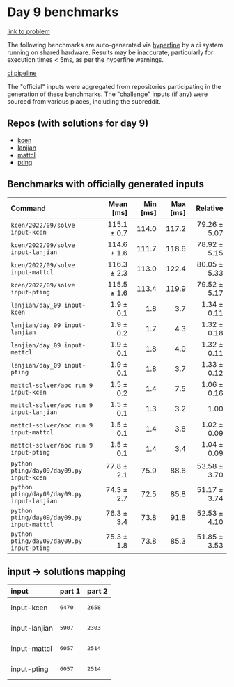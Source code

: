 # Day 9 benchmarks

[link to problem](http://adventofcode.com/2022/day/9)

The following benchmarks are auto-generated via [hyperfine](https://github.com/sharkdp/hyperfine) by a ci system running on shared hardware. Results may be inaccurate, particularly for execution times < 5ms, as per the hyperfine warnings.

[ci pipeline](http://ci.papercode.net:8080/teams/aoc2022/pipelines/aoc-compare-2022)

The "official" inputs were aggregated from repositories participating in the generation of these benchmarks. The "challenge" inputs (if any) were sourced from various places, including the subreddit.

## Repos (with solutions for day 9)


- [kcen](https://github.com/kcen/AdventOfCode)
- [lanjian](https://github.com/LanJian/aoc-2022)
- [mattcl](https://github.com/mattcl/aoc2022)
- [pting](https://github.com/pting/aoc2022)

## Benchmarks with officially generated inputs
| Command | Mean [ms] | Min [ms] | Max [ms] | Relative |
|:---|---:|---:|---:|---:|
| `kcen/2022/09/solve input-kcen` | 115.1 ± 0.7 | 114.0 | 117.2 | 79.26 ± 5.07 |
| `kcen/2022/09/solve input-lanjian` | 114.6 ± 1.6 | 111.7 | 118.6 | 78.92 ± 5.15 |
| `kcen/2022/09/solve input-mattcl` | 116.3 ± 2.3 | 113.0 | 122.4 | 80.05 ± 5.33 |
| `kcen/2022/09/solve input-pting` | 115.5 ± 1.6 | 113.4 | 119.9 | 79.52 ± 5.17 |
| `lanjian/day_09 input-kcen` | 1.9 ± 0.1 | 1.8 | 3.7 | 1.34 ± 0.11 |
| `lanjian/day_09 input-lanjian` | 1.9 ± 0.2 | 1.7 | 4.3 | 1.32 ± 0.18 |
| `lanjian/day_09 input-mattcl` | 1.9 ± 0.1 | 1.8 | 4.0 | 1.32 ± 0.11 |
| `lanjian/day_09 input-pting` | 1.9 ± 0.1 | 1.8 | 3.7 | 1.33 ± 0.12 |
| `mattcl-solver/aoc run 9 input-kcen` | 1.5 ± 0.2 | 1.4 | 7.5 | 1.06 ± 0.16 |
| `mattcl-solver/aoc run 9 input-lanjian` | 1.5 ± 0.1 | 1.3 | 3.2 | 1.00 |
| `mattcl-solver/aoc run 9 input-mattcl` | 1.5 ± 0.1 | 1.4 | 3.8 | 1.02 ± 0.09 |
| `mattcl-solver/aoc run 9 input-pting` | 1.5 ± 0.1 | 1.4 | 3.4 | 1.04 ± 0.09 |
| `python pting/day09/day09.py input-kcen` | 77.8 ± 2.1 | 75.9 | 88.6 | 53.58 ± 3.70 |
| `python pting/day09/day09.py input-lanjian` | 74.3 ± 2.7 | 72.5 | 85.8 | 51.17 ± 3.74 |
| `python pting/day09/day09.py input-mattcl` | 76.3 ± 3.4 | 73.8 | 91.8 | 52.53 ± 4.10 |
| `python pting/day09/day09.py input-pting` | 75.3 ± 1.8 | 73.8 | 85.3 | 51.85 ± 3.53 |

## input -> solutions mapping
|input|part 1|part 2|
|:---|:---|:---|
|input-kcen|<pre>6470</pre>|<pre>2658</pre>|
|input-lanjian|<pre>5907</pre>|<pre>2303</pre>|
|input-mattcl|<pre>6057</pre>|<pre>2514</pre>|
|input-pting|<pre>6057</pre>|<pre>2514</pre>|
